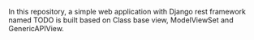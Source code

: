 In this repository, a simple web application with Django rest framework named TODO is built based on Class base view, ModelViewSet and GenericAPIView.
